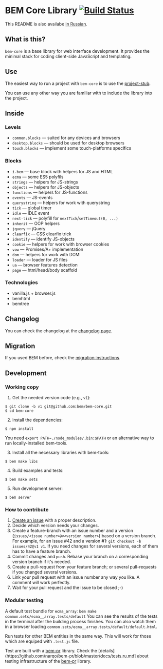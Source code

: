 # BEM Core Library [![Build Status](https://travis-ci.org/bem/bem-core.png)](https://travis-ci.org/bem/bem-core)

This README is also availabe [in
Russian](http://ru.bem.info/libs/bem-core/).

## What is this?

`bem-core` is a base library for web interface development.
It provides the minimal stack for coding client-side JavaScript and templating.

## Use

The easiest way to run a project with `bem-core` is to use
the [project-stub](https://github.com/bem/project-stub).

You can use any other way you are familiar with to include the library into
the project.

## Inside

### Levels
  - `common.blocks` — suited for any devices and browsers
  - `desktop.blocks` — should be used for desktop browsers
  - `touch.blocks` — implement some touch-platforms specifics

### Blocks
  - `i-bem` — base block with helpers for JS and HTML
  - `ecma` — some ES5 polyfils
  - `strings` — helpers for JS-strings
  - `objects` — helpers for JS-objects
  - `functions` — helpers for JS-functions
  - `events` — JS-events
  - `querystring` — helpers for work with querystring
  - `tick` — global timer
  - `idle` — IDLE event
  - `next-tick` — polyfill for `nextTick`/`setTimeout(0, ...)`
  - `inherit` — OOP helpers
  - `jquery` — jQuery
  - `clearfix` — CSS clearfix trick
  - `identify` — identify JS-objects
  - `cookie` — helpers for work with browser cookies
  - `vow` — Promises/A+ implementation
  - `dom` — helpers for work with DOM
  - `loader` — loader for JS files
  - `ua` — browser features detection
  - `page` — html/head/body scaffold

### Technologies
  - vanilla.js + browser.js
  - bemhtml
  - bemtree

## Changelog

You can check the changelog at the [changelog page](http://bem.info/libs/bem-core/changelog/).

## Migration

If you used BEM before, check the [migration instructions](http://bem.info/libs/bem-core/migration/).

## Development

### Working copy

1. Get the needed version code (e.g., `v1`):
```
$ git clone -b v1 git@github.com:bem/bem-core.git
$ cd bem-core
```

2. Install the dependencies:
```
$ npm install
```
You need
`export PATH=./node_modules/.bin:$PATH`
or an alternative way to run locally-installed bem-tools.

3. Install all the necessary libraries with bem-tools:
```
$ bem make libs
```

4. Build examples and tests:
```
$ bem make sets
```

5. Run development server:
```
$ bem server
```

### How to contribute

1. [Create an issue](https://github.com/bem/bem-core/issues/new) with a proper
description.
2. Decide which version needs your changes.
3. Create a feature-branch with an issue number and a version (`issues/<issue
number>@v<version number>`) based on a version branch.
For example, for an issue #42 and a version #1: `git checkout -b issues/42@v1 v1`.
If you need changes for several versions, each of them has to have a feature
branch.
4. Commit changes and `push`. Rebase your branch on a corresponding version
branch if it's needed.
5. Create a pull-request from your feature branch; or several pull-requests if
you changed several versions.
6. Link your pull request with an issue number any way you like. A comment will work
perfectly.
7. Wait for your pull request and the issue to be closed ;-)

### Modular testing

A default test bundle for `ecma_array`: `bem make common.sets/ecma__array.tests/default`
You can see the results of the tests in the terminal after the building process
finishes.
You can also watch them in a browser loading `common.sets/ecma__array.tests/default/default.html`.

Run tests for other BEM entities in the same way. This will work for those which
are equiped with `.test.js` file.

Test are built with a [bem-pr](https://github.com/narqo/bem-pr) library.
Check the
[details](https://github.com/narqo/bem-pr/blob/master/docs/tests.ru.md]
about testing infrastructure of the [bem-pr](https://github.com/narqo/bem-pr)
library.
